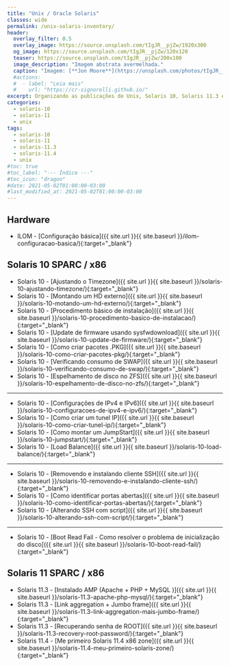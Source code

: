 ```yaml
---
title: "Unix / Oracle Solaris"
classes: wide
permalink: /unix-solaris-inventory/
header:
  overlay_filter: 0.5
  overlay_image: https://source.unsplash.com/tIgJR__pjZw/1920x300
  og_image: https://source.unsplash.com/tIgJR__pjZw/120x120
  teaser: https://source.unsplash.com/tIgJR__pjZw/200x100
  image_description: "Imagem abstrata avermelhada."
  caption: "Imagem: [**Jon Moore**](https://unsplash.com/photos/tIgJR__pjZw)"
  #actions:
  #  - label: "Leia mais"
  #    url: "https://cr-signorelli.github.io/"
excerpt: Organizando as publicações de Unix, Solaris 10, Solaris 11.3 e Solaris 11.4
categories:
  - solaris-10
  - solaris-11
  - unix
tags:
  - solaris-10
  - solaris-11
  - solaris-11.3
  - solaris-11.4
  - unix
#toc: true
#toc_label: "--- Índice ---"
#toc_icon: "dragon"
#date: 2021-05-02T01:00:00-03:00
#last_modified_at: 2021-05-02T01:00:00-03:00
---
```


## Hardware

- ILOM - [Configuração básica]({{ site.url }}{{ site.baseurl }}/ilom-configuracao-basica/){:target="_blank"}  

## Solaris 10 SPARC / x86

- Solaris 10 - [Ajustando o Timezone]({{ site.url }}{{ site.baseurl }}/solaris-10-ajustando-timezone/){:target="_blank"}  
- Solaris 10 - [Montando um HD externo]({{ site.url }}{{ site.baseurl }}/solaris-10-motando-um-hd-externo/){:target="_blank"}  
- Solaris 10 - [Procedimento básico de instalação]({{ site.url }}{{ site.baseurl }}/solaris-10-procedimento-basico-de-instalacao/){:target="_blank"}  
- Solaris 10 - [Update de firmware usando sysfwdownload]({{ site.url }}{{ site.baseurl }}/solaris-10-update-de-firmware/){:target="_blank"}  
- Solaris 10 - [Como criar pacotes .PKG]({{ site.url }}{{ site.baseurl }}/solaris-10-como-criar-pacotes-pkg/){:target="_blank"}  
- Solaris 10 - [Verificando consumo de SWAP]({{ site.url }}{{ site.baseurl }}/solaris-10-verificando-consumo-de-swap/){:target="_blank"}  
- Solaris 10 - [Espelhamento de disco no ZFS]({{ site.url }}{{ site.baseurl }}/solaris-10-espelhamento-de-disco-no-zfs/){:target="_blank"}  

---

- Solaris 10 - [Configurações de IPv4 e IPv6]({{ site.url }}{{ site.baseurl }}/solaris-10-configuracoes-de-ipv4-e-ipv6/){:target="_blank"}  
- Solaris 10 - [Como criar um tunel IP]({{ site.url }}{{ site.baseurl }}/solaris-10-como-criar-tunel-ip/){:target="_blank"}  
- Solaris 10 - [Como montar um JumpStart]({{ site.url }}{{ site.baseurl }}/solaris-10-jumpstart/){:target="_blank"}  
- Solaris 10 - [Load Balance]({{ site.url }}{{ site.baseurl }}/solaris-10-load-balance/){:target="_blank"}  

---

- Solaris 10 - [Removendo e instalando cliente SSH]({{ site.url }}{{ site.baseurl }}/solaris-10-removendo-e-instalando-cliente-ssh/){:target="_blank"}  
- Solaris 10 - [Como identificar portas abertas]({{ site.url }}{{ site.baseurl }}/solaris-10-como-identificar-portas-abertas/){:target="_blank"}  
- Solaris 10 - [Alterando SSH com script]({{ site.url }}{{ site.baseurl }}/solaris-10-alterando-ssh-com-script/){:target="_blank"}  

---

- Solaris 10 - [Boot Read Fail - Como resolver o problema de inicialização do disco]({{ site.url }}{{ site.baseurl }}/solaris-10-boot-read-fail/){:target="_blank"}  

## Solaris 11 SPARC / x86

- Solaris 11.3 - [Instalado AMP (Apache + PHP + MySQL )]({{ site.url }}{{ site.baseurl }}/solaris-11.3-apache-php-mysql/){:target="_blank"}  
- Solaris 11.3 - [Link aggregation + Jumbo frame]({{ site.url }}{{ site.baseurl }}/solaris-11.3-link-aggregation-mais-jumbo-frame/){:target="_blank"}  
- Solaris 11.3 - [Recuperando senha de ROOT]({{ site.url }}{{ site.baseurl }}/solaris-11.3-recovery-root-password/){:target="_blank"}  
- Solaris 11.4 - [Me primeiro Solaris 11.4 x86 zone]({{ site.url }}{{ site.baseurl }}/solaris-11.4-meu-primeiro-solaris-zone/){:target="_blank"}  
